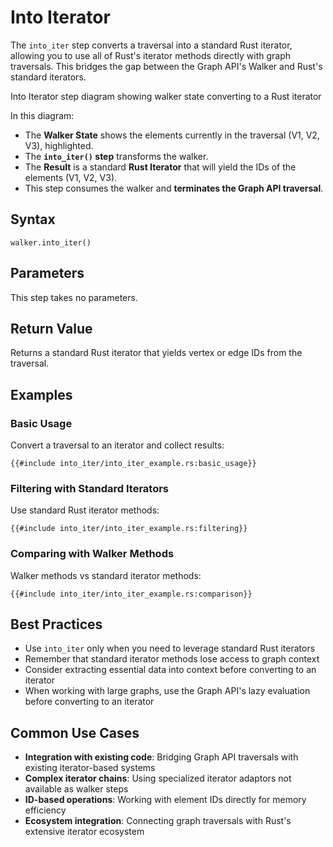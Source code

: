 # Into Iterator

The `into_iter` step converts a traversal into a standard Rust iterator, allowing you to use all of Rust's iterator
methods directly with graph traversals. This bridges the gap between the Graph API's Walker and Rust's standard
iterators.

<object type="image/svg+xml" data="into_iter/image.svg" title="Into Iterator Step Diagram">
Into Iterator step diagram showing walker state converting to a Rust iterator
</object>

In this diagram:

- The **Walker State** shows the elements currently in the traversal (V1, V2, V3), highlighted.
- The **`into_iter()` step** transforms the walker.
- The **Result** is a standard **Rust Iterator** that will yield the IDs of the elements (V1, V2, V3).
- This step consumes the walker and **terminates the Graph API traversal**.

## Syntax

```rust,noplayground
walker.into_iter()
```

## Parameters

This step takes no parameters.

## Return Value

Returns a standard Rust iterator that yields vertex or edge IDs from the traversal.

## Examples

### Basic Usage

Convert a traversal to an iterator and collect results:

```rust,noplayground
{{#include into_iter/into_iter_example.rs:basic_usage}}
```

### Filtering with Standard Iterators

Use standard Rust iterator methods:

```rust,noplayground
{{#include into_iter/into_iter_example.rs:filtering}}
```

### Comparing with Walker Methods

Walker methods vs standard iterator methods:

```rust,noplayground
{{#include into_iter/into_iter_example.rs:comparison}}
```

## Best Practices

- Use `into_iter` only when you need to leverage standard Rust iterators 
- Remember that standard iterator methods lose access to graph context
- Consider extracting essential data into context before converting to an iterator
- When working with large graphs, use the Graph API's lazy evaluation before converting to an iterator

## Common Use Cases

- **Integration with existing code**: Bridging Graph API traversals with existing iterator-based systems
- **Complex iterator chains**: Using specialized iterator adaptors not available as walker steps
- **ID-based operations**: Working with element IDs directly for memory efficiency
- **Ecosystem integration**: Connecting graph traversals with Rust's extensive iterator ecosystem
